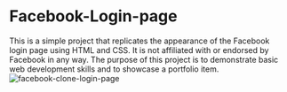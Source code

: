 # Facebook-Login-page

This is a simple project that replicates the appearance of the Facebook login page using HTML and CSS. It is not affiliated with or endorsed by Facebook in any way. The purpose of this project is to demonstrate basic web development skills and to showcase a portfolio item.
![facebook-clone-login-page](https://github.com/mashroofmashru/Facebook-Login-page/assets/136979239/58f91454-00a6-4fac-842e-e03384e00a0c)
